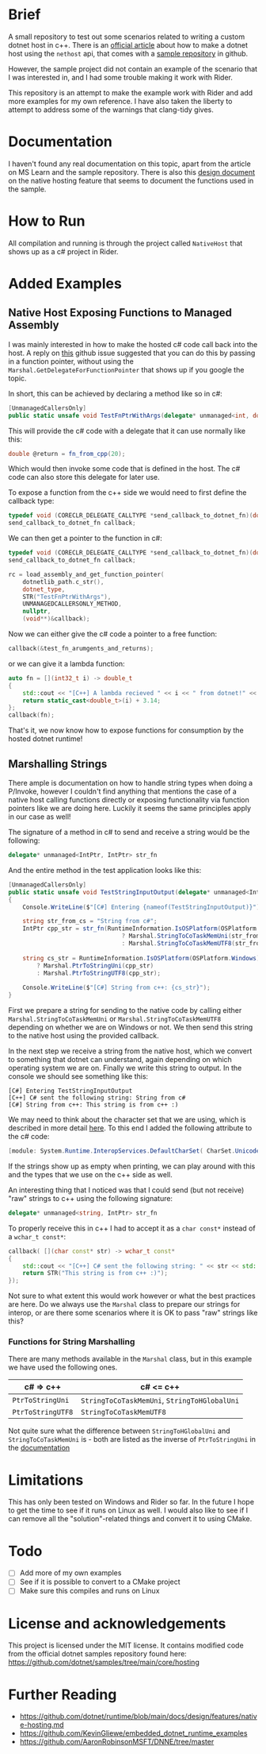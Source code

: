 # Brief

A small repository to test out some scenarios related to writing a custom dotnet host in c++. There is an [official article](https://learn.microsoft.com/en-us/dotnet/core/tutorials/netcore-hosting)
about how to make a dotnet host using the `nethost` api, that comes with a [sample repository](https://github.com/dotnet/samples/tree/main/core/hosting) in github.

However, the sample project did not contain an example of the scenario that I was interested in, and I had some trouble making it work with Rider.

This repository is an attempt to make the example work with Rider and add more examples for my own reference. I have also taken the liberty to attempt to address 
some of the warnings that clang-tidy gives.

# Documentation

I haven't found any real documentation on this topic, apart from the article on MS Learn and the sample repository. There is also this [design document](https://github.com/dotnet/runtime/blob/main/docs/design/features/native-hosting.md)
on the native hosting feature that seems to document the functions used in the sample.

# How to Run

All compilation and running is through the project called `NativeHost` that shows up as a c# project in Rider.

# Added Examples

## Native Host Exposing Functions to Managed Assembly

I was mainly interested in how to make the hosted c# code call back into the host. A reply on [this](https://github.com/dotnet/runtime/issues/41319) github issue
suggested that you can do this by passing in a function pointer, without using the `Marshal.GetDelegateForFunctionPointer` that shows up if you google the topic.

In short, this can be achieved by declaring a method like so in c#:

```csharp
[UnmanagedCallersOnly]
public static unsafe void TestFnPtrWithArgs(delegate* unmanaged<int, double> fn_from_cpp) { ... }
```

This will provide the c# code with a delegate that it can use normally like this:

```csharp
double @return = fn_from_cpp(20);
```

Which would then invoke some code that is defined in the host. The c# code can also store this delegate for later use.

To expose a function from the c++ side we would need to first define the callback type:

```c++
typedef void (CORECLR_DELEGATE_CALLTYPE *send_callback_to_dotnet_fn)(double_t(*fn)(int32_t));
send_callback_to_dotnet_fn callback;
```

We can then get a pointer to the function in c#:

```c++
typedef void (CORECLR_DELEGATE_CALLTYPE *send_callback_to_dotnet_fn)(double_t(*fn)(int32_t));
send_callback_to_dotnet_fn callback;

rc = load_assembly_and_get_function_pointer(
    dotnetlib_path.c_str(),
    dotnet_type,
    STR("TestFnPtrWithArgs"),
    UNMANAGEDCALLERSONLY_METHOD,
    nullptr,
    (void**)&callback);
```

Now we can either give the c# code a pointer to a free function:

```c++
callback(&test_fn_arumgents_and_returns);
```

or we can give it a lambda function:

```c++
auto fn = [](int32_t i) -> double_t
{
    std::cout << "[C++] A lambda recieved " << i << " from dotnet!" << std::endl;
    return static_cast<double_t>(i) + 3.14;
}; 
callback(fn);
```

That's it, we now know how to expose functions for consumption by the hosted dotnet runtime!

## Marshalling Strings

There ample is documentation on how to handle string types when doing a P/Invoke, however I couldn't find anything that mentions
the case of a native host calling functions directly or exposing functionality via function pointers like we are doing here. Luckily it 
seems the same principles apply in our case as well! 

The signature of a method in c# to send and receive a string would be the following:

```csharp
delegate* unmanaged<IntPtr, IntPtr> str_fn
```

And the entire method in the test application looks like this:

```csharp
[UnmanagedCallersOnly]
public static unsafe void TestStringInputOutput(delegate* unmanaged<IntPtr, IntPtr> str_fn)
{
    Console.WriteLine($"[C#] Entering {nameof(TestStringInputOutput)}");

    string str_from_cs = "String from c#";
    IntPtr cpp_str = str_fn(RuntimeInformation.IsOSPlatform(OSPlatform.Windows)
                                ? Marshal.StringToCoTaskMemUni(str_from_cs)
                                : Marshal.StringToCoTaskMemUTF8(str_from_cs));
    
    string cs_str = RuntimeInformation.IsOSPlatform(OSPlatform.Windows)
        ? Marshal.PtrToStringUni(cpp_str)
        : Marshal.PtrToStringUTF8(cpp_str);
    
    Console.WriteLine($"[C#] String from c++: {cs_str}");
}
```

First we prepare a string for sending to the native code by calling either `Marshal.StringToCoTaskMemUni` or `Marshal.StringToCoTaskMemUTF8`
depending on whether we are on Windows or not. We then send this string to the native host using the provided callback.

In the next step we receive a string from the native host, which we convert to something that dotnet can understand, again depending on
which operating system we are on. Finally we write this string to output. In the console we should see something like this:

```
[C#] Entering TestStringInputOutput                           
[C++] C# sent the following string: String from c#            
[C#] String from c++: This string is from c++ :)  
```

We may need to think about the character set that we are using, which is described in more detail [here](https://learn.microsoft.com/en-us/dotnet/standard/native-interop/charset).
To this end I added the following attribute to the c# code:

```csharp
[module: System.Runtime.InteropServices.DefaultCharSet( CharSet.Unicode )]
```

If the strings show up as empty when printing, we can play around with this and the types that we use on the c++ side as well.

An interesting thing that I noticed was that I could send (but not receive) "raw" strings to c++ using the following signature:

```csharp
delegate* unmanaged<string, IntPtr> str_fn
```

To properly receive this in c++ I had to accept it as a `char const*` instead of a `wchar_t const*`:

```cpp
callback( [](char const* str) -> wchar_t const*
{
    std::cout << "[C++] C# sent the following string: " << str << std::endl;
    return STR("This string is from c++ :)");
});
```

Not sure to what extent this would work however or what the best practices are here. Do we always use the `Marshal` class 
to prepare our strings for interop, or are there some scenarios where it is OK to pass "raw" strings like this?

### Functions for String Marshalling

There are many methods available in the `Marshal` class, but in this example we have used the following ones.

| c# => c++          | c# <= c++                                    |
|--------------------|----------------------------------------------|
| `PtrToStringUni`   | `StringToCoTaskMemUni`, `StringToHGlobalUni` |
| `PtrToStringUTF8`  | `StringToCoTaskMemUTF8`                      |

Not quite sure what the difference between `StringToHGlobalUni` and `StringToCoTaskMemUni` is - both are listed as the inverse of 
`PtrToStringUni` in the [documentation](https://learn.microsoft.com/en-us/dotnet/api/System.Runtime.InteropServices.Marshal.PtrToStringUni?view=net-6.0)

# Limitations

This has only been tested on Windows and Rider so far. In the future I hope to get the time to see if it runs on Linux as well. I would also like to see if I 
can remove all the "solution"-related things and convert it to using CMake.

# Todo

- [ ] Add more of my own examples
- [ ] See if it is possible to convert to a CMake project
- [ ] Make sure this compiles and runs on Linux

# License and acknowledgements 

This project is licensed under the MIT license. It contains modified code from the official dotnet samples repository found here:
https://github.com/dotnet/samples/tree/main/core/hosting

# Further Reading

- https://github.com/dotnet/runtime/blob/main/docs/design/features/native-hosting.md
- https://github.com/KevinGliewe/embedded_dotnet_runtime_examples
- https://github.com/AaronRobinsonMSFT/DNNE/tree/master